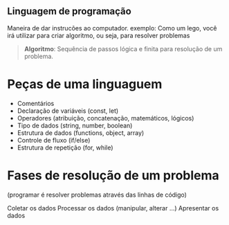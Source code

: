 ## Linguagem de programação

Maneira de dar instrucões ao computador.
exemplo:
    Como um lego, você irá utilizar para criar algoritmo, ou seja, para resolver problemas

> **Algoritmo**: Sequência de passos lógica e finita para resolução de um problema.

# Peças de uma linguaguem

- Comentários
- Declaração de variáveis (const, let)
- Operadores (atribuição, concatenação, matemáticos, lógicos)
- Tipo de dados (string, number, boolean)
- Estrutura de dados (functions, object, array)
- Controle de fluxo (if/else)
- Estrutura de repetição (for, while)

# Fases de resolução de um problema
(programar é resolver problemas através das linhas de código)

Coletar os dados
Processar os dados (manipular, alterar ...)
Apresentar os dados
